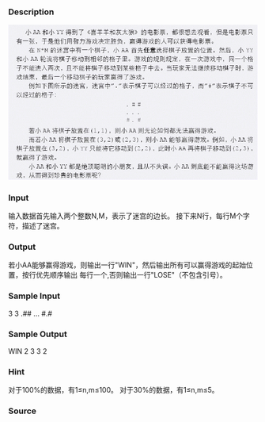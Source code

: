 
### Description
![](/JudgeOnline/images/1443.jpg)
### Input
输入数据首先输入两个整数N,M，表示了迷宫的边长。 接下来N行，每行M个字符，描述了迷宫。
### Output
若小AA能够赢得游戏，则输出一行"WIN"，然后输出所有可以赢得游戏的起始位置，按行优先顺序输出 每行一个,否则输出一行"LOSE"（不包含引号）。
### Sample Input
3 3
.##
...
#.#
### Sample Output
WIN
2 3
3 2
### Hint
对于100%的数据，有1≤n,m≤100。  对于30%的数据，有1≤n,m≤5。
### Source
